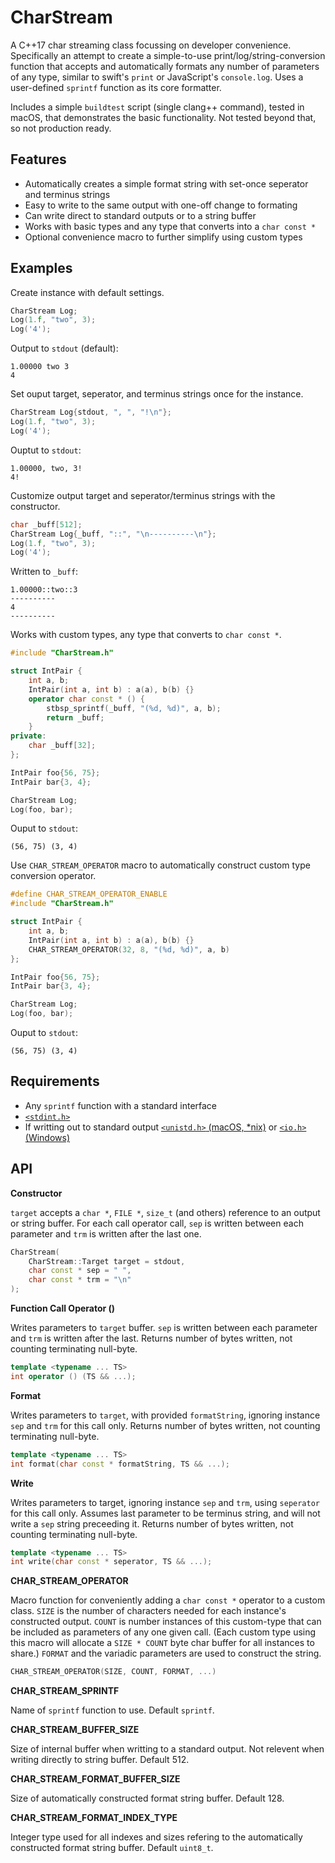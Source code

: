 # CharStream

A C++17 char streaming class focussing on developer convenience. Specifically an attempt to create a simple-to-use print/log/string-conversion function that accepts and automatically formats any number of parameters of any type, similar to swift's `print` or JavaScript's `console.log`. Uses a user-defined  `sprintf` function as its core formatter.

Includes a simple `buildtest` script (single clang++ command), tested in macOS, that demonstrates the basic functionality. Not tested beyond that, so not production ready.



## Features

- Automatically creates a simple format string with set-once seperator and terminus strings
- Easy to write to the same output with one-off change to formating
- Can write direct to standard outputs or to a string buffer
- Works with basic types and any type that converts into a `char const *`
- Optional convenience macro to further simplify using custom types



## Examples

Create instance with default settings.

```cpp
CharStream Log;
Log(1.f, "two", 3);
Log('4');
```
Output to `stdout` (default):
```
1.00000 two 3
4
```



Set ouput target, seperator, and terminus strings once for the instance.

```cpp
CharStream Log{stdout, ", ", "!\n"};
Log(1.f, "two", 3);
Log('4');
```
Ouptut to `stdout`:
```
1.00000, two, 3!
4!
```



Customize output target and seperator/terminus strings with the constructor.

```cpp
char _buff[512];
CharStream Log{_buff, "::", "\n----------\n"};
Log(1.f, "two", 3);
Log('4');
```
Written to `_buff`:
```
1.00000::two::3
----------
4
----------
```



Works with custom types, any type that converts to `char const *`.

```cpp
#include "CharStream.h"

struct IntPair {
    int a, b;
    IntPair(int a, int b) : a(a), b(b) {}
    operator char const * () {
        stbsp_sprintf(_buff, "(%d, %d)", a, b);
        return _buff;
    }
private:
    char _buff[32];
};

IntPair foo{56, 75};
IntPair bar{3, 4};

CharStream Log;
Log(foo, bar);
```
Ouput to `stdout`:
```
(56, 75) (3, 4)
```



Use `CHAR_STREAM_OPERATOR` macro to automatically construct custom type conversion operator.

```cpp
#define CHAR_STREAM_OPERATOR_ENABLE
#include "CharStream.h"

struct IntPair {
    int a, b;
    IntPair(int a, int b) : a(a), b(b) {}
    CHAR_STREAM_OPERATOR(32, 8, "(%d, %d)", a, b)
};

IntPair foo{56, 75};
IntPair bar{3, 4};

CharStream Log;
Log(foo, bar);
```
Ouput to `stdout`:
```
(56, 75) (3, 4)
```



## Requirements

- Any `sprintf` function with a standard interface
- [`<stdint.h>`](https://pubs.opengroup.org/onlinepubs/9699919799/basedefs/stdint.h.html)
- If writting out to standard output [`<unistd.h>` (macOS, *nix)](https://pubs.opengroup.org/onlinepubs/9699919799/basedefs/unistd.h.html) or [`<io.h>` (Windows)](https://docs.microsoft.com/en-us/cpp/c-runtime-library/low-level-i-o)



## API
**Constructor** 

`target` accepts a `char *`, `FILE *`, `size_t` (and others) reference to an output or string buffer. For each call operator call, `sep` is written between each parameter and `trm` is written after the last one.

```cpp
CharStream(
    CharStream::Target target = stdout,
    char const * sep = " ",
    char const * trm = "\n"
);
```



**Function Call Operator ()** 

Writes parameters to `target` buffer. `sep` is written between each parameter and `trm` is written after the last. Returns number of bytes written, not counting terminating null-byte.  

```cpp
template <typename ... TS>
int operator () (TS && ...);
```



**Format** 

Writes parameters to `target`, with provided `formatString`, ignoring instance `sep` and `trm` for this call only. Returns number of bytes written, not counting terminating null-byte.

```cpp
template <typename ... TS>
int format(char const * formatString, TS && ...);
```



**Write** 

Writes parameters to target, ignoring instance `sep` and `trm`, using `seperator` for this call only. Assumes last parameter to be terminus string, and will not write a `sep` string preceeding it. Returns number of bytes written, not counting terminating null-byte.

```cpp
template <typename ... TS>
int write(char const * seperator, TS && ...);
```



**CHAR_STREAM_OPERATOR**

Macro function for conveniently adding a `char const *` operator to a custom class. `SIZE` is the number of characters needed for each instance's constructed output. `COUNT` is number instances of this custom-type that can be included as parameters of any one given call. (Each custom type using this macro will allocate a `SIZE * COUNT` byte char buffer for all instances to share.) `FORMAT` and the variadic parameters are used to construct the string.

```cpp
CHAR_STREAM_OPERATOR(SIZE, COUNT, FORMAT, ...)
```



**CHAR_STREAM_SPRINTF**

Name of `sprintf` function to use. Default `sprintf`.



**CHAR_STREAM_BUFFER_SIZE**

Size of internal buffer when writting to a standard output. Not relevent when writing directly to string buffer. Default 512.



**CHAR_STREAM_FORMAT_BUFFER_SIZE**

Size of automatically constructed format string buffer. Default 128.



**CHAR_STREAM_FORMAT_INDEX_TYPE**

Integer type used for all indexes and sizes refering to the automatically constructed format string buffer. Default `uint8_t`.